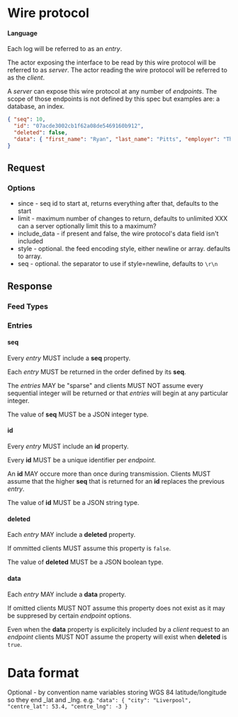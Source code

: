 # Wire protocol

#### Language

Each log will be referred to as an *entry*.

The actor exposing the interface to be read by this wire protocol will be referred to as *server*. The actor reading the wire protocol will be referred to as the *client*.

A *server* can expose this wire protocol at any number of *endpoints*. The scope of those endpoints is not defined by this spec but examples are: a database, an index.

```JSON
{ "seq": 10,
  "id": "07acde3002cb1f62a08de5469160b912",
  "deleted": false,
  "data": { "first_name": "Ryan", "last_name": "Pitts", "employer": "The Spokesman-Review" }
}
```

## Request

### Options

* since - seq id to start at, returns everything after that, defaults to the start
* limit - maximum number of changes to return, defaults to unlimited XXX can a server optionally limit this to a maximum?
* include\_data - if present and false, the wire protocol's data field isn't included
* style - optional. the feed encoding style, either newline or array. defaults to array.
* seq - optional. the separator to use if style=newline, defaults to `\r\n`

## Response

### Feed Types

### Entries

#### seq

Every *entry* MUST include a **seq** property.

Each *entry* MUST be returned in the order defined by its **seq**.

The *entries* MAY be "sparse" and clients MUST NOT assume every sequential integer will be returned or that *entries* will begin at any particular integer.

The value of **seq** MUST be a JSON integer type.

#### id

Every *entry* MUST include an **id** property.

Every **id** MUST be a unique identifier per *endpoint*.

An **id** MAY occure more than once during transmission. Clients MUST assume that the higher **seq** that is returned for an **id** replaces the previous *entry*.

The value of **id** MUST be a JSON string type.

#### deleted

Each *entry* MAY include a **deleted** property.

If ommitted clients MUST assume this property is `false`.

The value of **deleted** MUST be a JSON boolean type.

#### data

Each *entry* MAY include a **data** property.

If omitted clients MUST NOT assume this property does not exist as it may be suppresed by certain *endpoint* options.

Even when the **data** property is explicitely included by a *client* request to an *endpoint* clients MUST NOT assume the property will exist when **deleted** is `true`.

# Data format

Optional - by convention name variables storing WGS 84 latitude/longitude so
they end \_lat and \_lng. e.g. `"data": { "city": "Liverpool", "centre_lat": 53.4, "centre_lng": -3 }`


